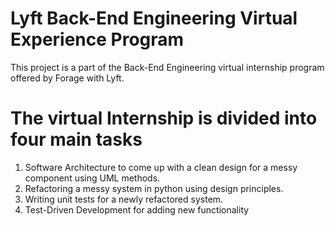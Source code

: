 # Lyft Back-End Engineering Virtual Experience Program
This project is a part of the Back-End Engineering virtual internship program offered by Forage with Lyft.


# The virtual Internship is divided into four main tasks
1. Software Architecture to come up with a clean design for a messy component using UML methods.
2. Refactoring a messy system in python using design principles.
3. Writing unit tests for a newly refactored system.
4. Test-Driven Development for adding new functionality

